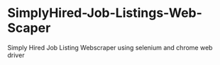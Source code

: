 # SimplyHired-Job-Listings-Web-Scaper
Simply Hired Job Listing Webscraper using selenium and chrome web driver
